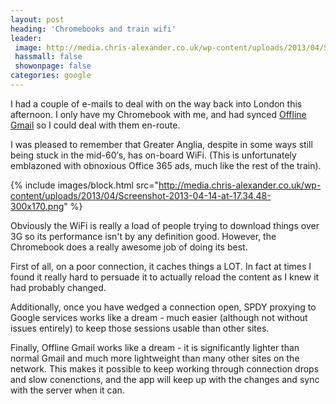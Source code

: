 ```yaml
---
layout: post
heading: 'Chromebooks and train wifi'
leader:
 image: http://media.chris-alexander.co.uk/wp-content/uploads/2013/04/Screenshot-2013-04-14-at-17.34.48-300x170.png
 hassmall: false
 showonpage: false
categories: google
---
```


I had a couple of e-mails to deal with on the way back into London this afternoon. I only have my Chromebook with me, and had synced [Offline Gmail](https://chrome.google.com/webstore/detail/gmail-offline/ejidjjhkpiempkbhmpbfngldlkglhimk?hl=en) so I could deal with them en-route.

I was pleased to remember that Greater Anglia, despite in some ways still being stuck in the mid-60′s, has on-board WiFi. (This is unfortunately emblazoned with obnoxious Office 365 ads, much like the rest of the train).

{% include images/block.html src="http://media.chris-alexander.co.uk/wp-content/uploads/2013/04/Screenshot-2013-04-14-at-17.34.48-300x170.png" %}

Obviously the WiFi is really a load of people trying to download things over 3G so its performance isn't by any definition good. However, the Chromebook does a really awesome job of doing its best.

First of all, on a poor connection, it caches things a LOT. In fact at times I found it really hard to persuade it to actually reload the content as I knew it had probably changed.

Additionally, once you have wedged a connection open, SPDY proxying to Google services works like a dream - much easier (although not without issues entirely) to keep those sessions usable than other sites.

Finally, Offline Gmail works like a dream - it is significantly lighter than normal Gmail and much more lightweight than many other sites on the network. This makes it possible to keep working through connection drops and slow conenctions, and the app will keep up with the changes and sync with the server when it can. 
